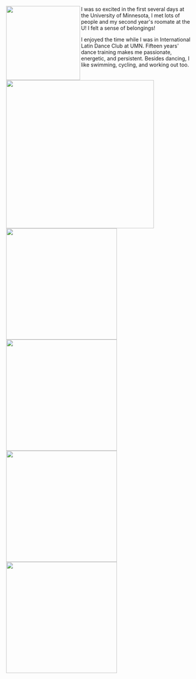 <p>
  <img align="left" src="/assets/img/welcomeweek3.jpg" width="200" />
  <img align="left" src="/assets/img/welcomeweek1.jpg" width="400" />
  <img align="left" src="/assets/img/roclim.jpg" width="300" />
  <img align="left" src="/assets/img/roclimi.jpg" width="300" />
I was so excited in the first several days at the University of Minnesota, I met lots of people and my second year's roomate at the U! I felt a sense of belongings!
</p>

<p>
  <img align="left" src="/assets/img/dancefest.jpg" width="300" />
  <img align="left" src="/assets/img/ncdc.jpg" width="300" />
I enjoyed the time while I was in International Latin Dance Club at UMN. Fifteen years' dance training makes me passionate, energetic, and persistent. Besides dancing, I like swimming, cycling, and working out too.
</p>

